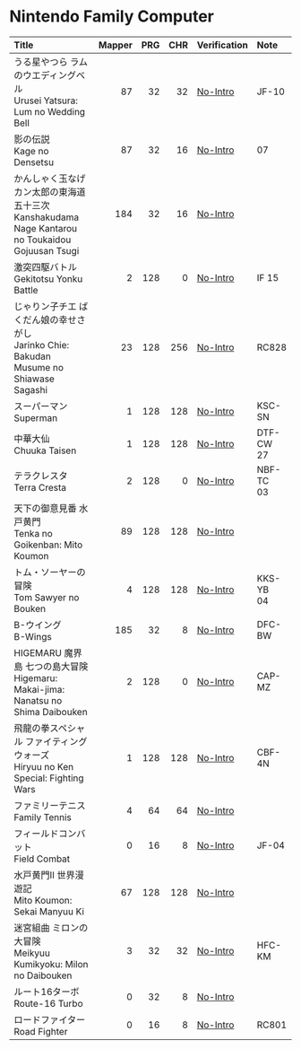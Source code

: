 # Nintendo Family Computer

|Title|Mapper|PRG|CHR|Verification|Note|
|:-|-:|-:|-:|:-|:-|
|うる星やつら ラムのウエディングベル<br>Urusei Yatsura: Lum no Wedding Bell|87|32|32|[No-Intro](https://datomatic.no-intro.org/index.php?page=show_record&s=45&n=2416)|JF-10|
|影の伝説<br>Kage no Densetsu|87|32|16|[No-Intro](https://datomatic.no-intro.org/index.php?page=show_record&s=45&n=1140)|07|
|かんしゃく玉なげカン太郎の東海道五十三次<br>Kanshakudama Nage Kantarou no Toukaidou Gojuusan Tsugi|184|32|16|[No-Intro](https://datomatic.no-intro.org/index.php?page=show_record&s=45&n=1153)||
|激突四駆バトル<br>Gekitotsu Yonku Battle|2|128|0|[No-Intro](https://datomatic.no-intro.org/index.php?page=show_record&s=45&n=0839)|IF 15|
|じゃりン子チエ ばくだん娘の幸せさがし<br>Jarinko Chie: Bakudan Musume no Shiawase Sagashi|23|128|256|[No-Intro](https://datomatic.no-intro.org/index.php?page=show_record&s=45&n=1093)|RC828|
|スーパーマン<br>Superman|1|128|128|[No-Intro](https://datomatic.no-intro.org/index.php?page=show_record&s=45&n=2185)|KSC-SN|
|中華大仙<br>Chuuka Taisen|1|128|128|[No-Intro](https://datomatic.no-intro.org/index.php?page=show_record&s=45&n=0410)|DTF-CW<br>27|
|テラクレスタ<br>Terra Cresta|2|128|0|[No-Intro](https://datomatic.no-intro.org/index.php?page=show_record&s=45&n=2275)|NBF-TC<br>03|
|天下の御意見番 水戸黄門<br>Tenka no Goikenban: Mito Koumon|89|128|128|[No-Intro](https://datomatic.no-intro.org/index.php?page=show_record&s=45&n=2265)||
|トム・ソーヤーの冒険<br>Tom Sawyer no Bouken|4|128|128|[No-Intro](https://datomatic.no-intro.org/index.php?page=show_record&s=45&n=2330)|KKS-YB<br>04|
|B-ウイング<br>B-Wings|185|32|8|[No-Intro](https://datomatic.no-intro.org/index.php?page=show_record&s=45&n=0151)|DFC-BW|
|HIGEMARU 魔界島 七つの島大冒険<br>Higemaru: Makai-jima: Nanatsu no Shima Daibouken|2|128|0|[No-Intro](https://datomatic.no-intro.org/index.php?page=show_record&s=45&n=0952)|CAP-MZ|
|飛龍の拳スペシャル ファイティングウォーズ<br>Hiryuu no Ken Special: Fighting Wars|1|128|128|[No-Intro](https://datomatic.no-intro.org/index.php?page=show_record&s=45&n=0961)|CBF-4N|
|ファミリーテニス<br>Family Tennis|4|64|64|[No-Intro](https://datomatic.no-intro.org/index.php?page=show_record&s=45&n=0711)||
|フィールドコンバット<br>Field Combat|0|16|8|[No-Intro](https://datomatic.no-intro.org/index.php?page=show_record&s=45&n=0748)|JF-04|
|水戸黄門II 世界漫遊記<br>Mito Koumon: Sekai Manyuu Ki|67|128|128|[No-Intro](https://datomatic.no-intro.org/index.php?page=show_record&s=45&n=1483)||
|迷宮組曲 ミロンの大冒険<br>Meikyuu Kumikyoku: Milon no Daibouken|3|32|32|[No-Intro](https://datomatic.no-intro.org/index.php?page=show_record&s=45&n=1412)|HFC-KM|
|ルート16ターボ<br>Route-16 Turbo|0|32|8|[No-Intro](https://datomatic.no-intro.org/index.php?page=show_record&s=45&n=1867)||
|ロードファイター<br>Road Fighter|0|16|8|[No-Intro](https://datomatic.no-intro.org/index.php?page=show_record&s=45&n=1812)|RC801|
